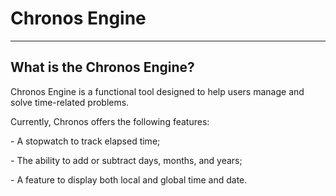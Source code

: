 <h1>Chronos Engine</h1>

------------------------

<h2>What is the Chronos Engine? </h2>

<p>Chronos Engine is a functional tool designed to help users manage and solve time-related problems.</p>
<p>Currently, Chronos offers the following features: </p>

<p>- A stopwatch to track elapsed time;</p>
<p>- The ability to add or subtract days, months, and years; </p>
<p>- A feature to display both local and global time and date. </p>
